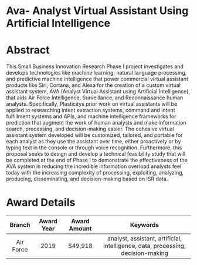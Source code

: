 
Ava- Analyst Virtual Assistant Using Artificial Intelligence
============================================================

# Abstract


This Small Business Innovation Research Phase I project investigates and develops technologies like machine learning, natural language processing, and predictive machine intelligence that power commercial virtual assistant products like Siri, Cortana, and Alexa for the creation of a custom virtual assistant system, AVA (Analyst Virtual Assistant using Artificial Intelligence), that aids Air Force Intelligence, Surveillance, and Reconnaissance human analysts. Specifically, Plasticitys prior work on virtual assistants will be applied to researching intent extraction systems, command and intent fulfillment systems and APIs, and machine intelligence frameworks for prediction that augment the work of human analysts and make information search, processing, and decision-making easier. The cohesive virtual assistant system developed will be customized, tailored, and portable for each analyst as they use the assistant over time, either proactively or by typing text in the console or through voice recognition. Furthermore, this proposal seeks to design and develop a technical feasibility study that will be completed at the end of Phase I to demonstrate the effectiveness of the AVA system in reducing the incredible information overload analysts feel today with the increasing complexity of processing, exploiting, analyzing, producing, disseminating, and decision-making based on ISR data.  

# Award Details

|Branch|Award Year|Award Amount|Keywords|
| :---: | :---: | :---: | :---: |
|Air Force|2019|$49,918|analyst, assistant, artificial, intelligence, data, processing, decision-making|
